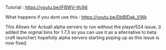 Tutorial : https://youtu.be/IFBWV-tfc94

What happens if you dont use this : https://youtu.be/DbBIDak_VWk

This Allows for Actuall alpha servers to run without the player524 issue, (i added the orginal bins for 1.7.3 so you can use it as a alternative to beta craft launcher) hopefully alpha servers starting poping up as this issue is now fixed.
